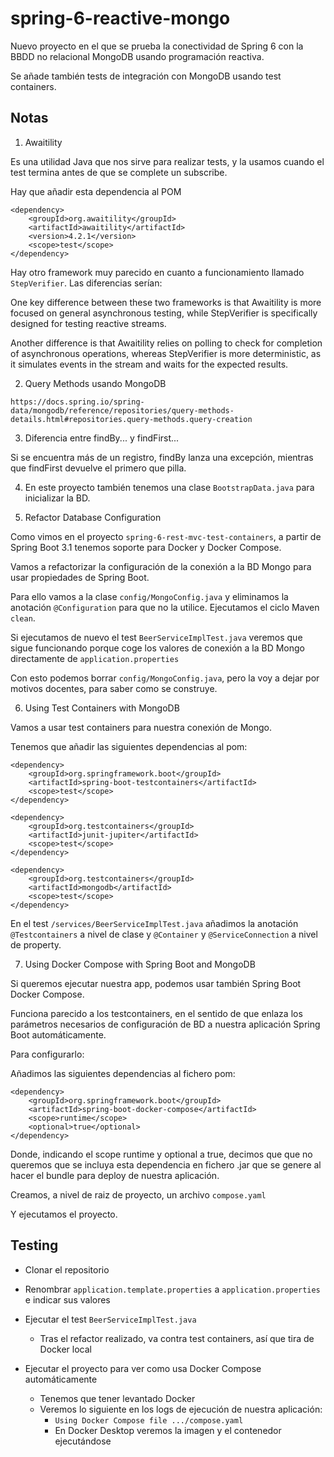 # spring-6-reactive-mongo

Nuevo proyecto en el que se prueba la conectividad de Spring 6 con la BBDD no relacional MongoDB usando programación reactiva.

Se añade también tests de integración con MongoDB usando test containers.

## Notas

1. Awaitility

Es una utilidad Java que nos sirve para realizar tests, y la usamos cuando el test termina antes de que se complete
un subscribe.

Hay que añadir esta dependencia al POM

```
<dependency>
    <groupId>org.awaitility</groupId>
    <artifactId>awaitility</artifactId>
    <version>4.2.1</version>
    <scope>test</scope>
</dependency>
```

Hay otro framework muy parecido en cuanto a funcionamiento llamado `StepVerifier`. Las diferencias serían:

One key difference between these two frameworks is that Awaitility is more focused on general asynchronous testing, while StepVerifier is specifically designed for testing reactive streams.

Another difference is that Awaitility relies on polling to check for completion of asynchronous operations, whereas StepVerifier is more deterministic, as it simulates events in the stream and waits for the expected results.

2. Query Methods usando MongoDB

`https://docs.spring.io/spring-data/mongodb/reference/repositories/query-methods-details.html#repositories.query-methods.query-creation`

3. Diferencia entre findBy... y findFirst...

Si se encuentra más de un registro, findBy lanza una excepción, mientras que findFirst devuelve el primero que pilla.

4. En este proyecto también tenemos una clase `BootstrapData.java` para inicializar la BD.

5. Refactor Database Configuration

Como vimos en el proyecto `spring-6-rest-mvc-test-containers`, a partir de Spring Boot 3.1 tenemos soporte para Docker y Docker Compose.

Vamos a refactorizar la configuración de la conexión a la BD Mongo para usar propiedades de Spring Boot.

Para ello vamos a la clase `config/MongoConfig.java` y eliminamos la anotación `@Configuration` para que no la utilice. Ejecutamos el ciclo Maven `clean`.

Si ejecutamos de nuevo el test `BeerServiceImplTest.java` veremos que sigue funcionando porque coge los valores de conexión a la BD Mongo directamente de `application.properties`

Con esto podemos borrar `config/MongoConfig.java`, pero la voy a dejar por motivos docentes, para saber como se construye.

6. Using Test Containers with MongoDB

Vamos a usar test containers para nuestra conexión de Mongo.

Tenemos que añadir las siguientes dependencias al pom:

```
<dependency>
    <groupId>org.springframework.boot</groupId>
    <artifactId>spring-boot-testcontainers</artifactId>
    <scope>test</scope>
</dependency>

<dependency>
    <groupId>org.testcontainers</groupId>
    <artifactId>junit-jupiter</artifactId>
    <scope>test</scope>
</dependency>

<dependency>
    <groupId>org.testcontainers</groupId>
    <artifactId>mongodb</artifactId>
    <scope>test</scope>
</dependency>
```

En el test `/services/BeerServiceImplTest.java` añadimos la anotación `@Testcontainers` a nivel de clase y `@Container` y `@ServiceConnection` a nivel de property.

7. Using Docker Compose with Spring Boot and MongoDB

Si queremos ejecutar nuestra app, podemos usar también Spring Boot Docker Compose.

Funciona parecido a los testcontainers, en el sentido de que enlaza los parámetros necesarios de configuración de BD a nuestra aplicación Spring Boot automáticamente.

Para configurarlo:

Añadimos las siguientes dependencias al fichero pom:

```
<dependency>
    <groupId>org.springframework.boot</groupId>
    <artifactId>spring-boot-docker-compose</artifactId>
    <scope>runtime</scope>
    <optional>true</optional>
</dependency>
```

Donde, indicando el scope runtime y optional a true, decimos que que no queremos que se incluya esta dependencia en fichero .jar que se genere al hacer el bundle para deploy de nuestra aplicación.

Creamos, a nivel de raiz de proyecto, un archivo `compose.yaml`

Y ejecutamos el proyecto.

## Testing

- Clonar el repositorio
- Renombrar `application.template.properties` a `application.properties` e indicar sus valores
- Ejecutar el test `BeerServiceImplTest.java`
  - Tras el refactor realizado, va contra test containers, así que tira de Docker local

- Ejecutar el proyecto para ver como usa Docker Compose automáticamente
  - Tenemos que tener levantado Docker
  - Veremos lo siguiente en los logs de ejecución de nuestra aplicación:
    - `Using Docker Compose file .../compose.yaml`
    - En Docker Desktop veremos la imagen y el contenedor ejecutándose